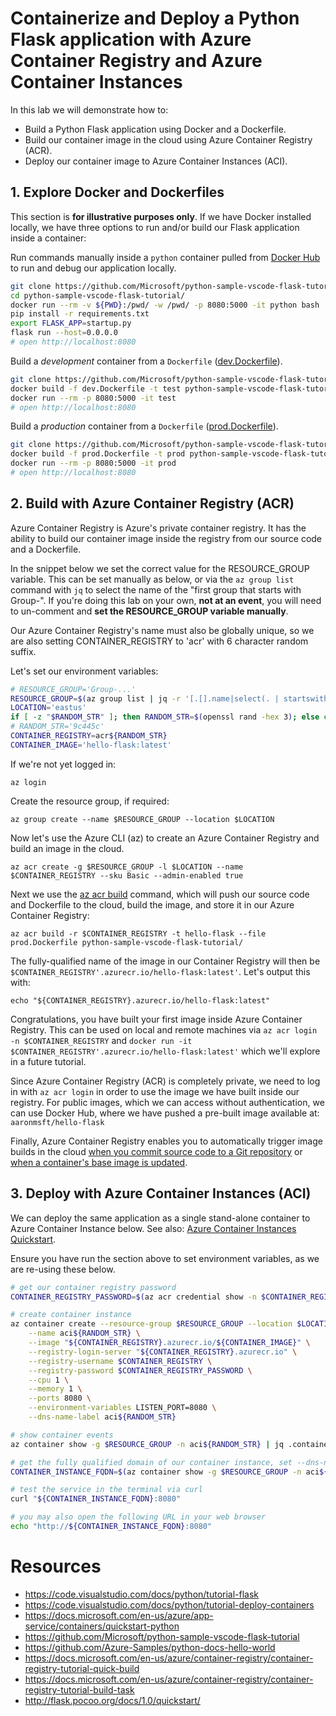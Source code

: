 # Containerize and Deploy a Python Flask application with Azure Container Registry and Azure Container Instances

In this lab we will demonstrate how to:
- Build a Python Flask application using Docker and a Dockerfile.
- Build our container image in the cloud using Azure Container Registry (ACR).
- Deploy our container image to Azure Container Instances (ACI).

## 1. Explore Docker and Dockerfiles

This section is **for illustrative purposes only**. If we have Docker installed locally, we have three options to run and/or build our Flask application inside a container:

Run commands manually inside a `python` container pulled from [Docker Hub](https://hub.docker.com/_/python/) to run and debug our application locally.
```bash
git clone https://github.com/Microsoft/python-sample-vscode-flask-tutorial
cd python-sample-vscode-flask-tutorial/
docker run --rm -v ${PWD}:/pwd/ -w /pwd/ -p 8080:5000 -it python bash
pip install -r requirements.txt
export FLASK_APP=startup.py
flask run --host=0.0.0.0
# open http://localhost:8080
```

Build a *development* container from a `Dockerfile` ([dev.Dockerfile](dev.Dockerfile)).
```bash
git clone https://github.com/Microsoft/python-sample-vscode-flask-tutorial
docker build -f dev.Dockerfile -t test python-sample-vscode-flask-tutorial/
docker run --rm -p 8080:5000 -it test
# open http://localhost:8080
```

Build a *production* container from a `Dockerfile` ([prod.Dockerfile](prod.Dockerfile)).
```bash
git clone https://github.com/Microsoft/python-sample-vscode-flask-tutorial
docker build -f prod.Dockerfile -t prod python-sample-vscode-flask-tutorial/
docker run --rm -p 8080:5000 -it prod
# open http://localhost:8080
```

## 2. Build with Azure Container Registry (ACR)

Azure Container Registry is Azure's private container registry. It has the ability to build our container image inside the registry from our source code and a Dockerfile.

In the snippet below we set the correct value for the RESOURCE_GROUP variable. This can be set manually as below, or via the `az group list` command with `jq` to select the name of the "first group that starts with Group-". If you're doing this lab on your own, **not at an event**, you will need to un-comment and **set the RESOURCE_GROUP variable manually**.

Our Azure Container Registry's name must also be globally unique, so we are also setting CONTAINER_REGISTRY to 'acr' with 6 character random suffix.

Let's set our environment variables:

```bash
# RESOURCE_GROUP='Group-...'
RESOURCE_GROUP=$(az group list | jq -r '[.[].name|select(. | startswith("Group-"))][0]')
LOCATION='eastus'
if [ -z "$RANDOM_STR" ]; then RANDOM_STR=$(openssl rand -hex 3); else echo $RANDOM_STR; fi
# RANDOM_STR='9c445c'
CONTAINER_REGISTRY=acr${RANDOM_STR}
CONTAINER_IMAGE='hello-flask:latest'
```

If we're not yet logged in:

    az login

Create the resource group, if required:

    az group create --name $RESOURCE_GROUP --location $LOCATION

Now let's use the Azure CLI (az) to create an Azure Container Registry and build an image in the cloud.

    az acr create -g $RESOURCE_GROUP -l $LOCATION --name $CONTAINER_REGISTRY --sku Basic --admin-enabled true

Next we use the [az acr build](https://docs.microsoft.com/en-us/cli/azure/acr?#az-acr-build) command, which will push our source code and Dockerfile to the cloud, build the image, and store it in our Azure Container Registry:

    az acr build -r $CONTAINER_REGISTRY -t hello-flask --file prod.Dockerfile python-sample-vscode-flask-tutorial/

The fully-qualified name of the image in our Container Registry will then be `$CONTAINER_REGISTRY'.azurecr.io/hello-flask:latest'`. Let's output this with:

    echo "${CONTAINER_REGISTRY}.azurecr.io/hello-flask:latest"

Congratulations, you have built your first image inside Azure Container Registry. This can be used on local and remote machines via `az acr login -n $CONTAINER_REGISTRY` and `docker run -it $CONTAINER_REGISTRY'.azurecr.io/hello-flask:latest'` which we'll explore in a future tutorial.

Since Azure Container Registry (ACR) is completely private, we need to log in with `az acr login` in order to use the image we have built inside our registry. For public images, which we can access without authentication, we can use Docker Hub, where we have pushed a pre-built image available at: `aaronmsft/hello-flask`

Finally, Azure Container Registry enables you to automatically trigger image builds in the cloud [when you commit source code to a Git repository](https://docs.microsoft.com/en-us/azure/container-registry/container-registry-tutorial-build-task) or [when a container's base image is updated](https://docs.microsoft.com/en-us/azure/container-registry/container-registry-tutorial-base-image-update).

## 3. Deploy with Azure Container Instances (ACI)

We can deploy the same application as a single stand-alone container to Azure Container Instance below. See also: [Azure Container Instances Quickstart](https://docs.microsoft.com/en-us/azure/container-instances/container-instances-quickstart#create-a-container).

Ensure you have run the section above to set environment variables, as we are re-using these below.

```bash
# get our container registry password
CONTAINER_REGISTRY_PASSWORD=$(az acr credential show -n $CONTAINER_REGISTRY | jq -r .passwords[0].value)

# create container instance
az container create --resource-group $RESOURCE_GROUP --location $LOCATION \
    --name aci${RANDOM_STR} \
    --image "${CONTAINER_REGISTRY}.azurecr.io/${CONTAINER_IMAGE}" \
    --registry-login-server "${CONTAINER_REGISTRY}.azurecr.io" \
    --registry-username $CONTAINER_REGISTRY \
    --registry-password $CONTAINER_REGISTRY_PASSWORD \
    --cpu 1 \
    --memory 1 \
    --ports 8080 \
    --environment-variables LISTEN_PORT=8080 \
    --dns-name-label aci${RANDOM_STR}

# show container events
az container show -g $RESOURCE_GROUP -n aci${RANDOM_STR} | jq .containers[0].instanceView.events[]

# get the fully qualified domain of our container instance, set --dns-name-label above
CONTAINER_INSTANCE_FQDN=$(az container show -g $RESOURCE_GROUP -n aci${RANDOM_STR} | jq -r .ipAddress.fqdn)

# test the service in the terminal via curl
curl "${CONTAINER_INSTANCE_FQDN}:8080"

# you may also open the following URL in your web browser
echo "http://${CONTAINER_INSTANCE_FQDN}:8080"
```

# Resources 
- https://code.visualstudio.com/docs/python/tutorial-flask
- https://code.visualstudio.com/docs/python/tutorial-deploy-containers
- https://docs.microsoft.com/en-us/azure/app-service/containers/quickstart-python
- https://github.com/Microsoft/python-sample-vscode-flask-tutorial
- https://github.com/Azure-Samples/python-docs-hello-world
- https://docs.microsoft.com/en-us/azure/container-registry/container-registry-tutorial-quick-build
- https://docs.microsoft.com/en-us/azure/container-registry/container-registry-tutorial-build-task
- http://flask.pocoo.org/docs/1.0/quickstart/
